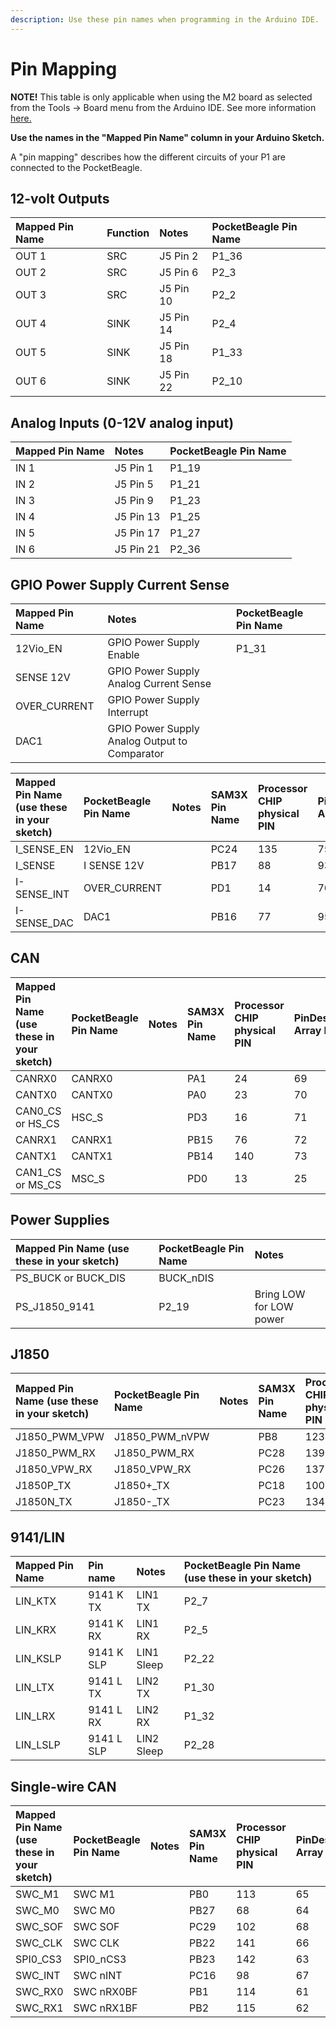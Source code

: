 ```yaml
---
description: Use these pin names when programming in the Arduino IDE.
---
```


# Pin Mapping

**NOTE!** This table is only applicable when using the M2 board as selected from the Tools -&gt; Board menu from the Arduino IDE. See more information [here.](https://github.com/macchina/arduino-boards-sam)

**Use the names in the "Mapped Pin Name" column in your Arduino Sketch.**

A "pin mapping" describes how the different circuits of your P1 are connected to the PocketBeagle.

## 12-volt Outputs

| Mapped Pin Name | Function |  Notes | PocketBeagle Pin Name |
| :--- | :--- | :--- | :--- |
| OUT 1 | SRC | J5 Pin 2 | P1_36
| OUT 2 | SRC | J5 Pin 6 | P2_3
| OUT 3 | SRC | J5 Pin 10 | P2_2
| OUT 4 | SINK | J5 Pin 14 | P2_4
| OUT 5 | SINK | J5 Pin 18 | P1_33
| OUT 6 | SINK | J5 Pin 22 | P2_10


## Analog Inputs \(0-12V analog input\)

| Mapped Pin Name | Notes | PocketBeagle Pin Name |
| :--- | :--- | :--- |
| IN 1 | J5 Pin 1 | P1_19
| IN 2 | J5 Pin 5 | P1_21
| IN 3 | J5 Pin 9 | P1_23
| IN 4 | J5 Pin 13 | P1_25
| IN 5 | J5 Pin 17 | P1_27
| IN 6 | J5 Pin 21 | P2_36

## GPIO Power Supply Current Sense


| Mapped Pin Name | Notes | PocketBeagle Pin Name |
| :--- | :--- | :--- |
| 12Vio\_EN | GPIO Power Supply Enable | P1_31
| SENSE 12V | GPIO Power Supply Analog Current Sense | 
| OVER\_CURRENT | GPIO Power Supply Interrupt |
| DAC1 | GPIO Power Supply Analog Output to Comparator | 



| Mapped Pin Name \(use these in your sketch\) | PocketBeagle Pin Name | Notes | SAM3X Pin Name | Processor CHIP physical PIN | PinDescription Array Number |
| :--- | :--- | :--- | :--- | :--- | :--- |
| I\_SENSE\_EN | 12Vio\_EN |  | PC24 | 135 | 75 |
| I\_SENSE | I SENSE 12V |  | PB17 | 88 | 93 |
| I-SENSE\_INT | OVER\_CURRENT |  | PD1 | 14 | 76 |
| I-SENSE\_DAC | DAC1 |  | PB16 | 77 | 95 |

## CAN

| Mapped Pin Name \(use these in your sketch\) | PocketBeagle Pin Name | Notes | SAM3X Pin Name | Processor CHIP physical PIN | PinDescription Array Number |
| :--- | :--- | :--- | :--- | :--- | :--- |
| CANRX0 | CANRX0 |  | PA1 | 24 | 69 |
| CANTX0 | CANTX0 |  | PA0 | 23 | 70 |
| CAN0\_CS or HS\_CS | HSC\_S |  | PD3 | 16 | 71 |
| CANRX1 | CANRX1 |  | PB15 | 76 | 72 |
| CANTX1 | CANTX1 |  | PB14 | 140 | 73 |
| CAN1\_CS or MS\_CS | MSC\_S |  | PD0 | 13 | 25 |

## Power Supplies

| Mapped Pin Name \(use these in your sketch\) | PocketBeagle Pin Name | Notes |
| :--- | :--- | :--- |
| PS\_BUCK or BUCK\_DIS | BUCK\_nDIS |  |
| PS\_J1850\_9141 | P2\_19 | Bring LOW for LOW power |

## J1850

| Mapped Pin Name \(use these in your sketch\) | PocketBeagle Pin Name | Notes | SAM3X Pin Name | Processor CHIP physical PIN | PinDescription Array Number |
| :--- | :--- | :--- | :--- | :--- | :--- |
| J1850\_PWM\_VPW | J1850\_PWM\_nVPW |  | PB8 | 123 | 50 |
| J1850\_PWM\_RX | J1850\_PWM\_RX |  | PC28 | 139 | 51 |
| J1850\_VPW\_RX | J1850\_VPW\_RX |  | PC26 | 137 | 52 |
| J1850P\_TX | J1850+\_TX |  | PC18 | 100 | 53 |
| J1850N\_TX | J1850-\_TX |  | PC23 | 134 | 54 |

## 9141/LIN

| Mapped Pin Name  |  Pin name | Notes | PocketBeagle Pin Name \(use these in your sketch\)|
| :--- | :--- | :--- | :--- |
| LIN\_KTX | 9141 K TX | LIN1 TX |  P2_7 |
| LIN\_KRX | 9141 K RX | LIN1 RX | P2_5 | 
| LIN\_KSLP | 9141 K SLP | LIN1 Sleep  | P2_22 | 
| LIN\_LTX | 9141 L TX | LIN2 TX | P1_30 | 
| LIN\_LRX | 9141 L RX | LIN2 RX | P1_32 | 
| LIN\_LSLP | 9141 L SLP | LIN2 Sleep | P2_28 | 


## Single-wire CAN

| Mapped Pin Name \(use these in your sketch\) | PocketBeagle Pin Name | Notes | SAM3X Pin Name | Processor CHIP physical PIN | PinDescription Array Number |
| :--- | :--- | :--- | :--- | :--- | :--- |
| SWC\_M1 | SWC M1 |  | PB0 | 113 | 65 |
| SWC\_M0 | SWC M0 |  | PB27 | 68 | 64 |
| SWC\_SOF | SWC SOF |  | PC29 | 102 | 68 |
| SWC\_CLK | SWC CLK |  | PB22 | 141 | 66 |
| SPI0\_CS3 | SPI0\_nCS3 |  | PB23 | 142 | 63 |
| SWC\_INT | SWC nINT |  | PC16 | 98 | 67 |
| SWC\_RX0 | SWC nRX0BF |  | PB1 | 114 | 61 |
| SWC\_RX1 | SWC nRX1BF |  | PB2 | 115 | 62 |

